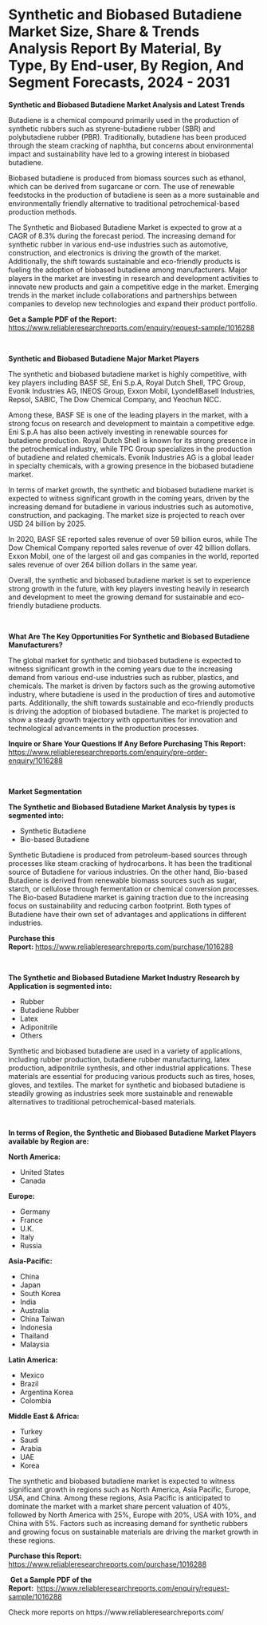 <p><h1>Synthetic and Biobased Butadiene Market Size, Share & Trends Analysis Report By Material, By Type, By End-user, By Region, And Segment Forecasts, 2024 - 2031</h1></p><p><strong>Synthetic and Biobased Butadiene Market Analysis and Latest Trends</strong></p>
<p><p>Butadiene is a chemical compound primarily used in the production of synthetic rubbers such as styrene-butadiene rubber (SBR) and polybutadiene rubber (PBR). Traditionally, butadiene has been produced through the steam cracking of naphtha, but concerns about environmental impact and sustainability have led to a growing interest in biobased butadiene.</p><p>Biobased butadiene is produced from biomass sources such as ethanol, which can be derived from sugarcane or corn. The use of renewable feedstocks in the production of butadiene is seen as a more sustainable and environmentally friendly alternative to traditional petrochemical-based production methods.</p><p>The Synthetic and Biobased Butadiene Market is expected to grow at a CAGR of 8.3% during the forecast period. The increasing demand for synthetic rubber in various end-use industries such as automotive, construction, and electronics is driving the growth of the market. Additionally, the shift towards sustainable and eco-friendly products is fueling the adoption of biobased butadiene among manufacturers. Major players in the market are investing in research and development activities to innovate new products and gain a competitive edge in the market. Emerging trends in the market include collaborations and partnerships between companies to develop new technologies and expand their product portfolio.</p></p>
<p><strong>Get a Sample PDF of the Report:&nbsp;</strong> <a href="https://www.reliableresearchreports.com/enquiry/request-sample/1016288">https://www.reliableresearchreports.com/enquiry/request-sample/1016288</a></p>
<p>&nbsp;</p>
<p><strong>Synthetic and Biobased Butadiene Major Market Players</strong></p>
<p><p>The synthetic and biobased butadiene market is highly competitive, with key players including BASF SE, Eni S.p.A, Royal Dutch Shell, TPC Group, Evonik Industries AG, INEOS Group, Exxon Mobil, LyondellBasell Industries, Repsol, SABIC, The Dow Chemical Company, and Yeochun NCC.</p><p>Among these, BASF SE is one of the leading players in the market, with a strong focus on research and development to maintain a competitive edge. Eni S.p.A has also been actively investing in renewable sources for butadiene production. Royal Dutch Shell is known for its strong presence in the petrochemical industry, while TPC Group specializes in the production of butadiene and related chemicals. Evonik Industries AG is a global leader in specialty chemicals, with a growing presence in the biobased butadiene market.</p><p>In terms of market growth, the synthetic and biobased butadiene market is expected to witness significant growth in the coming years, driven by the increasing demand for butadiene in various industries such as automotive, construction, and packaging. The market size is projected to reach over USD 24 billion by 2025.</p><p>In 2020, BASF SE reported sales revenue of over 59 billion euros, while The Dow Chemical Company reported sales revenue of over 42 billion dollars. Exxon Mobil, one of the largest oil and gas companies in the world, reported sales revenue of over 264 billion dollars in the same year.</p><p>Overall, the synthetic and biobased butadiene market is set to experience strong growth in the future, with key players investing heavily in research and development to meet the growing demand for sustainable and eco-friendly butadiene products.</p></p>
<p>&nbsp;</p>
<p><strong>What Are The Key Opportunities For Synthetic and Biobased Butadiene Manufacturers?</strong></p>
<p><p>The global market for synthetic and biobased butadiene is expected to witness significant growth in the coming years due to the increasing demand from various end-use industries such as rubber, plastics, and chemicals. The market is driven by factors such as the growing automotive industry, where butadiene is used in the production of tires and automotive parts. Additionally, the shift towards sustainable and eco-friendly products is driving the adoption of biobased butadiene. The market is projected to show a steady growth trajectory with opportunities for innovation and technological advancements in the production processes.</p></p>
<p><strong>Inquire or Share Your Questions If Any Before Purchasing This Report:</strong> <a href="https://www.reliableresearchreports.com/enquiry/pre-order-enquiry/1016288">https://www.reliableresearchreports.com/enquiry/pre-order-enquiry/1016288</a></p>
<p>&nbsp;</p>
<p><strong>Market Segmentation</strong></p>
<p><strong>The Synthetic and Biobased Butadiene Market Analysis by types is segmented into:</strong></p>
<p><ul><li>Synthetic Butadiene</li><li>Bio-based Butadiene</li></ul></p>
<p><p>Synthetic Butadiene is produced from petroleum-based sources through processes like steam cracking of hydrocarbons. It has been the traditional source of Butadiene for various industries. On the other hand, Bio-based Butadiene is derived from renewable biomass sources such as sugar, starch, or cellulose through fermentation or chemical conversion processes. The Bio-based Butadiene market is gaining traction due to the increasing focus on sustainability and reducing carbon footprint. Both types of Butadiene have their own set of advantages and applications in different industries.</p></p>
<p><strong>Purchase this Report:&nbsp;</strong><a href="https://www.reliableresearchreports.com/purchase/1016288">https://www.reliableresearchreports.com/purchase/1016288</a></p>
<p>&nbsp;</p>
<p><strong>The Synthetic and Biobased Butadiene Market Industry Research by Application is segmented into:</strong></p>
<p><ul><li>Rubber</li><li>Butadiene Rubber</li><li>Latex</li><li>Adiponitrile</li><li>Others</li></ul></p>
<p><p>Synthetic and biobased butadiene are used in a variety of applications, including rubber production, butadiene rubber manufacturing, latex production, adiponitrile synthesis, and other industrial applications. These materials are essential for producing various products such as tires, hoses, gloves, and textiles. The market for synthetic and biobased butadiene is steadily growing as industries seek more sustainable and renewable alternatives to traditional petrochemical-based materials.</p></p>
<p>&nbsp;</p>
<p><strong>In terms of Region, the Synthetic and Biobased Butadiene Market Players available by Region are:</strong></p>
<p>
    <p> <strong> North America: </strong>
        <ul>
            <li>United States</li>
            <li>Canada</li>
        </ul>
        </p> 
    <p> <strong> Europe: </strong>
        <ul>
            <li>Germany</li>
            <li>France</li>
            <li>U.K.</li>
            <li>Italy</li>
            <li>Russia</li>
        </ul>
        </p> 
    <p> <strong> Asia-Pacific: </strong>
        <ul>
            <li>China</li>
            <li>Japan</li>
            <li>South Korea</li>
            <li>India</li>
            <li>Australia</li>
            <li>China Taiwan</li>
            <li>Indonesia</li>
            <li>Thailand</li>
            <li>Malaysia</li>
        </ul>
        </p> 
    <p> <strong> Latin America: </strong>
        <ul>
            <li>Mexico</li>
            <li>Brazil</li>
            <li>Argentina Korea</li>
            <li>Colombia</li>
        </ul>
        </p> 
    <p> <strong> Middle East & Africa: </strong>
        <ul>
            <li>Turkey</li>
            <li>Saudi</li>
            <li>Arabia</li>
            <li>UAE</li>
            <li>Korea</li>
        </ul>
    </p>
    </p>
<p><p>The synthetic and biobased butadiene market is expected to witness significant growth in regions such as North America, Asia Pacific, Europe, USA, and China. Among these regions, Asia Pacific is anticipated to dominate the market with a market share percent valuation of 40%, followed by North America with 25%, Europe with 20%, USA with 10%, and China with 5%. Factors such as increasing demand for synthetic rubbers and growing focus on sustainable materials are driving the market growth in these regions.</p></p>
<p><strong>Purchase this Report: </strong><a href="https://www.reliableresearchreports.com/purchase/1016288">https://www.reliableresearchreports.com/purchase/1016288</a></p>
<p>&nbsp;<strong>Get a Sample PDF of the Report:&nbsp;&nbsp;</strong><a href="https://www.reliableresearchreports.com/enquiry/request-sample/1016288">https://www.reliableresearchreports.com/enquiry/request-sample/1016288</a></p>
<p><strong></strong></p>
<p>Check more reports on https://www.reliableresearchreports.com/</p>